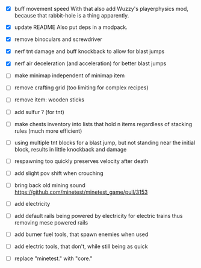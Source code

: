 - [x] buff movement speed
With that also add Wuzzy's playerphysics mod,
because that rabbit-hole is a thing apparently.

- [x] update README
Also put deps in a modpack.

- [x] remove binoculars and screwdriver

- [x] nerf tnt damage and buff knockback to allow for blast jumps
- [x] nerf air deceleration (and acceleration) for better blast jumps

- [ ] make minimap independent of minimap item
- [ ] remove crafting grid (too limiting for complex recipes)
- [ ] remove item: wooden sticks
- [ ] add sulfur ? (for tnt)
- [ ] make chests inventory into lists that hold n items regardless of stacking rules
(much more efficient)

- [ ] using multiple tnt blocks for a blast jump,
but not standing near the initial block,
results in little knockback and damage

- [ ] respawning too quickly preserves velocity after death

- [ ] add slight pov shift when crouching
- [ ] bring back old mining sound
https://github.com/minetest/minetest_game/pull/3153

- [ ] add electricity
- [ ] add default rails being powered by electricity for electric trains
thus removing mese powered rails

- [ ] add burner fuel tools, that spawn enemies when used
- [ ] add electric tools, that don't, while still being as quick

- [ ] replace "minetest." with "core."
